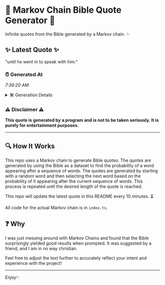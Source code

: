 # 📖 Markov Chain Bible Quote Generator 📖

Infinite quotes from the Bible generated by a Markov chain. ✨

## ✨ Latest Quote ✨
"until he went in to speak with him."

### ⏰ Generated At
*7:39:20 AM*

<details>
    <summary>🛠️ Generation Details</summary>
    <p>
        <strong>🌱 Seed:</strong> until<br>
        <strong>🔄 Iterations:</strong> 7<br>
        <strong>📜 Context History:</strong><br>[ until ]: he<br>[ until, he ]: went<br>[ until, he, went ]: in<br>[ until, he, went, in ]: to<br>[ until, he, went, in, to ]: speak<br>[ until, he, went, in, to, speak ]: with<br>[ he, went, in, to, speak, with ]: him.<br>
    </p>
</details>

### ⚠️ Disclaimer ⚠️
**This quote is generated by a program and is not to be taken seriously. It is purely for entertainment purposes.**

---

## 🔍 How It Works

This repo uses a Markov chain to generate Bible quotes. The quotes are generated by using the Bible as a dataset to find the probability of a word appearing after a sequence of words. The quotes are generated by starting with a random word and then selecting the next word based on the probability of it appearing after the current sequence of words. This process is repeated until the desired length of the quote is reached.

This repo will update the latest quote in this README every 10 minutes. ⏳

All code for the actual Markov chain is in `index.ts`.

## ❓ Why

I was just messing around with Markov Chains and found that the Bible surprisingly yielded good results when prompted. 
It was suggested by a friend, and I am in no way christian.

Feel free to adjust the text further to accurately reflect your intent and experience with the project!

---

*Enjoy*✨
